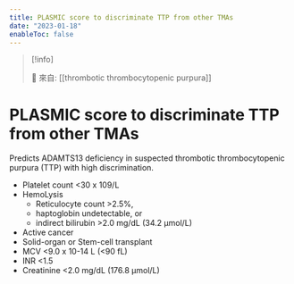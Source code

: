 ```yaml
---
title: PLASMIC score to discriminate TTP from other TMAs
date: "2023-01-18"
enableToc: false
---
```


> [!info]
>
> 🌱 來自: [[thrombotic thrombocytopenic purpura]]

# PLASMIC score to discriminate TTP from other TMAs

Predicts ADAMTS13 deficiency in suspected thrombotic thrombocytopenic purpura (TTP) with high discrimination.

* Platelet count <30 x 109/L
* HemoLysis
	* Reticulocyte count >2.5%,
	* haptoglobin undetectable, or
	* indirect bilirubin >2.0 mg/dL (34.2 µmol/L)
* Active cancer
* Solid-organ or Stem-cell transplant
* MCV <9.0 x 10-14 L (<90 fL)
* INR <1.5
* Creatinine <2.0 mg/dL (176.8 μmol/L)

